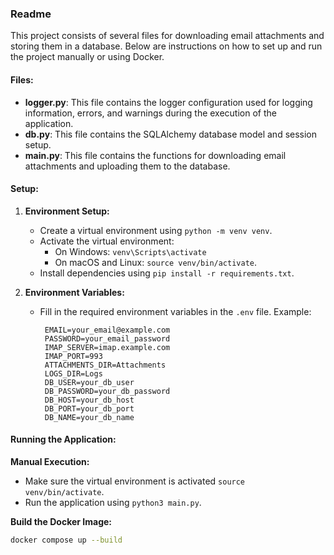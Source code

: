 ### Readme

This project consists of several files for downloading email attachments and storing them in a database. Below are instructions on how to set up and run the project manually or using Docker.

#### Files:

- **logger.py**: This file contains the logger configuration used for logging information, errors, and warnings during the execution of the application.
- **db.py**: This file contains the SQLAlchemy database model and session setup.
- **main.py**: This file contains the functions for downloading email attachments and uploading them to the database.

#### Setup:

1. **Environment Setup:**

   - Create a virtual environment using `python -m venv venv`.
   - Activate the virtual environment:
     - On Windows: `venv\Scripts\activate`
     - On macOS and Linux: `source venv/bin/activate`.
   - Install dependencies using `pip install -r requirements.txt`.

2. **Environment Variables:**

   - Fill in the required environment variables in the `.env` file. Example:

     ```dotenv
      EMAIL=your_email@example.com
      PASSWORD=your_email_password
      IMAP_SERVER=imap.example.com
      IMAP_PORT=993
      ATTACHMENTS_DIR=Attachments
      LOGS_DIR=Logs
      DB_USER=your_db_user
      DB_PASSWORD=your_db_password
      DB_HOST=your_db_host
      DB_PORT=your_db_port
      DB_NAME=your_db_name
     ```

#### Running the Application:

**Manual Execution:**

- Make sure the virtual environment is activated `source venv/bin/activate`.
- Run the application using `python3 main.py`.


**Build the Docker Image:**

   ```bash
   docker compose up --build
   ```